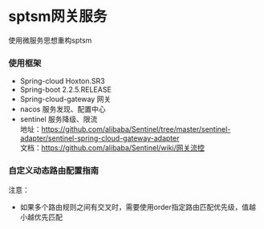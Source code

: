 # sptsm网关服务
使用微服务思想重构sptsm

### 使用框架
- Spring-cloud Hoxton.SR3
- Spring-boot 2.2.5.RELEASE
- Spring-cloud-gateway 网关
- nacos 服务发现、配置中心
- sentinel 服务降级、限流  
地址：https://github.com/alibaba/Sentinel/tree/master/sentinel-adapter/sentinel-spring-cloud-gateway-adapter  
文档：https://github.com/alibaba/Sentinel/wiki/网关流控

### 自定义动态路由配置指南

注意：
- 如果多个路由规则之间有交叉时，需要使用order指定路由匹配优先级，值越小越优先匹配
